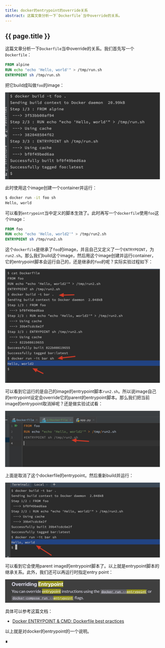 ```yaml
---
title: docker的entrypoint的override关系
abstract: 这篇文章分析一下`Dockerfile`当中override的关系。
---
```


## {{ page.title }} 

这篇文章分析一下`Dockerfile`当中override的关系。我们首先写一个`Dockerfile`：

```dockerfile
FROM alpine
RUN echo "echo 'Hello, world'" > /tmp/run.sh
ENTRYPOINT sh /tmp/run.sh
```

把它build成叫做`foo`的image：

![](https://raw.githubusercontent.com/liweinan/blogpic2019_ii/master/jun09/56C61D32-1A33-4249-9C4C-AB9316EAA12D.png)

此时使用这个image创建一个container并运行：

```bash
$ docker run -it foo sh
Hello, world
```

可以看到`entrypoint`当中定义的脚本生效了。此时再写一个`dockerfile`使用`foo`这个image：

```dockerfile
FROM foo
RUN echo "echo 'Hello, world2'" > /tmp/run2.sh
ENTRYPOINT sh /tmp/run2.sh
```

这个`dockerfile`是继承了`foo`的image，并且自己又定义了一个`ENTRYPOINT`，为`run2.sh`。那么我们build这个image，然后用这个image创建并运行container，它的entrypoint脚本会运行自己的，还是继承的`foo`的呢？实际实验过程如下：

![](https://raw.githubusercontent.com/liweinan/blogpic2019_ii/master/jun09/50EE7446-9DAC-4A76-9FB8-9561092BA7BE.png)

可以看到它运行的是自己的image的entrypoint脚本`run2.sh`。所以说image自己的entrypoint设定会override它的parent的entrypoint脚本。那么我们把当前image的entrypoint取消掉呢？还是做实验试试看：

![](https://raw.githubusercontent.com/liweinan/blogpic2019_ii/master/jun09/38DA8190-D6A2-4047-8DAD-54694BB0FE0B.png)

上面是取消了这个dockerfile的entrypoint。然后重新build并运行：

![](https://raw.githubusercontent.com/liweinan/blogpic2019_ii/master/jun09/FBB0D98A-96C1-41F0-94CD-B810B43B5625.png)

可以看到它会使用parent image的entrypoint脚本了。以上就是entrypoint脚本的继承关系。此外，我们还可以再运行时指定entry point：

![](https://raw.githubusercontent.com/liweinan/blogpic2019_ii/master/jun09/2C236024-AEBB-4D8C-8E3B-36D2C03E722E.png)

具体可以参考这篇文档：

* [Docker ENTRYPOINT & CMD: Dockerfile best practices](https://www.freecodecamp.org/news/docker-entrypoint-cmd-dockerfile-best-practices-abc591c30e21/)

以上就是对docker的entrypoint的一个说明。

∎

